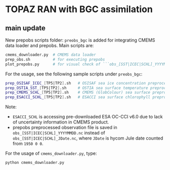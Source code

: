 # TOPAZ RAN with BGC assimilation

## main update

New prepobs scripts folder: ```preobs_bgc``` is added for integrating CMEMS data loader and prepobs. Main scripts are:
```bash
cmems_downloader.py  # CMEMS data loader
prep_obs.sh          # for executing prepobs
plot_prepobs.py      # for visual check of ```obs_[SST|ICEC|SCHL]_YYYYMMDD.nc``` 
```

For the usage, see the following sample scripts under ```preobs_bgc```:
```bash
prep_OSISAF_ICEC_[TP5|TP2].sh   # OSISAF sea ice concentration preprocessor for [TP5|TP2] grid
prep_OSTIA_SST_[TP5|TP2].sh     # OSTIA sea surface temperature preprocessor for [TP5|TP2] grid
prep_CMEMS_SCHL_[TP5|TP2].sh    # CMEMS (GlobColour) sea surface preprocessor for [TP5|TP2] grid
prep_ESACCI_SCHL_[TP5|TP2].sh   # ESACCI sea surface chlorophyll preprocessor for [TP5|TP2] grid
```
Note: 
- ```ESACCI_SCHL``` is accessing pre-downloaded ESA OC-CCI v6.0 due to lack of uncertainty information in CMEMS product.
- prepobs preprocessed observation file is saved in ```obs_[SST|ICEC|SCHL]_YYYYMMDD.nc``` instead of ```obs_[SST|ICEC|SCHL]_JDate.nc```, where ```JDate``` is hycom Jule date counted from ```1950 0 0```.  

For the usage of ```cmems_downloader.py```, type:
```bash
python cmems_downloader.py
```


